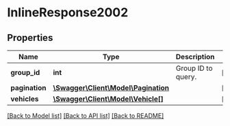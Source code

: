 # InlineResponse2002

## Properties
Name | Type | Description | Notes
------------ | ------------- | ------------- | -------------
**group_id** | **int** | Group ID to query. | [optional] 
**pagination** | [**\Swagger\Client\Model\Pagination**](Pagination.md) |  | [optional] 
**vehicles** | [**\Swagger\Client\Model\Vehicle[]**](Vehicle.md) |  | [optional] 

[[Back to Model list]](../README.md#documentation-for-models) [[Back to API list]](../README.md#documentation-for-api-endpoints) [[Back to README]](../README.md)


